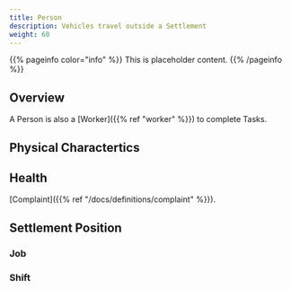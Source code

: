```yaml
---
title: Person
description: Vehicles travel outside a Settlement
weight: 60
---
```

{{% pageinfo color="info" %}}
This is placeholder content.
{{% /pageinfo %}}

## Overview

A Person is also a [Worker]({{% ref "worker" %}}) to complete Tasks.

## Physical Charactertics


## Health

[Complaint]({{% ref "/docs/definitions/complaint" %}}).

## Settlement Position

### Job

### Shift

